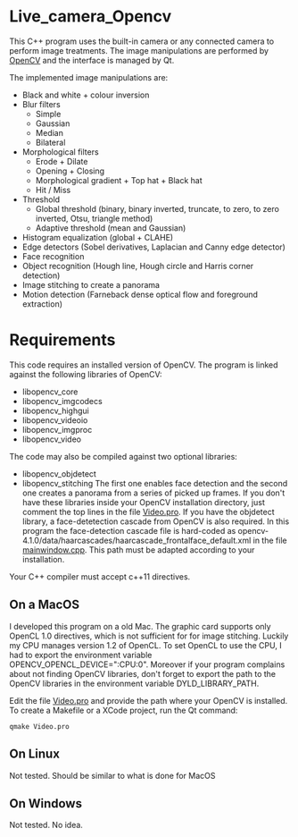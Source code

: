 # Live_camera_Opencv
This C++ program uses the built-in camera or any connected camera to perform image treatments. The image manipulations are performed by [OpenCV](https://github.com/opencv/opencv) and the interface is managed by Qt.

The implemented image manipulations are:
- Black and white + colour inversion
- Blur filters
  * Simple
  * Gaussian
  * Median
  * Bilateral
- Morphological filters
  * Erode + Dilate
  * Opening + Closing
  * Morphological gradient + Top hat + Black hat
  * Hit / Miss
- Threshold
  * Global threshold (binary, binary inverted, truncate, to zero, to zero inverted, Otsu, triangle method)
  * Adaptive threshold (mean and Gaussian)
- Histogram equalization (global + CLAHE)
- Edge detectors (Sobel derivatives, Laplacian and Canny edge detector)
- Face recognition
- Object recognition (Hough line, Hough circle and Harris corner detection)
- Image stitching to create a panorama
- Motion detection (Farneback dense optical flow and foreground extraction)

# Requirements
This code requires an installed version of OpenCV. The program is linked against the following libraries of OpenCV:

* libopencv_core
* libopencv_imgcodecs
* libopencv_highgui
* libopencv_videoio
* libopencv_imgproc
* libopencv_video

The code may also be compiled against two optional libraries:
* libopencv_objdetect
* libopencv_stitching
The first one enables face detection and the second one creates a panorama from a series of picked up frames. If you don't have these libraries inside your OpenCV installation directory, just comment the top lines in the file [Video.pro](SRC/Video.pro). If you have the objdetect library, a face-detetection cascade from OpenCV is also required. In this program the face-detection cascade file is hard-coded as opencv-4.1.0/data/haarcascades/haarcascade_frontalface_default.xml in the file [mainwindow.cpp](SRC/mainwindow.cpp). This path must be adapted according to your installation.

Your C++ compiler must accept c++11 directives.

## On a MacOS
I developed this program on a old Mac. The graphic card supports only OpenCL 1.0 directives, which is not sufficient for for image stitching. Luckily my CPU manages version 1.2 of OpenCL. To set OpenCL to use the CPU, I had to export the environment variable OPENCV_OPENCL_DEVICE=":CPU:0". Moreover if your program complains about not finding OpenCV libraries, don't forget to export the path to the OpenCV libraries in the environment variable DYLD_LIBRARY_PATH.

Edit the file [Video.pro](SRC/Video.pro) and provide the path where your OpenCV is installed. To create a Makefile or a XCode project, run the Qt command:
```
qmake Video.pro
```

## On Linux
Not tested. Should be similar to what is done for MacOS

## On Windows
Not tested. No idea.
